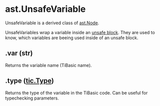 # ast.UnsafeVariable

UnsafeVariable is a derived class of [ast.Node](Node).

UnsafeVariables wrap a variable inside an [unsafe block](Unsafe). They are used to know, which variables are beeing used inside of an unsafe block. 

## .var (str)

Returns the variable name (TiBasic name).

## .type ([tic.Type](/python-api/tic/Type))

Returns the type of the variable in the TiBasic code. Can be useful for typechecking parameters. 
